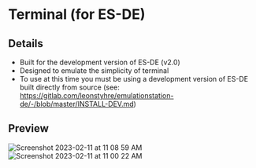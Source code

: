 # Terminal (for ES-DE)

## Details

- Built for the development version of ES-DE (v2.0)
- Designed to emulate the simplicity of terminal
- To use at this time you must be using a development version of ES-DE built directly from source (see: https://gitlab.com/leonstyhre/emulationstation-de/-/blob/master/INSTALL-DEV.md)

## Preview
 
![Screenshot 2023-02-11 at 11 08 59 AM](https://user-images.githubusercontent.com/1454947/218268468-4cd4b328-c18a-40eb-8530-2bb667b2773d.png)
![Screenshot 2023-02-11 at 11 00 22 AM](https://user-images.githubusercontent.com/1454947/218268427-ab5f26ac-4370-4d17-8fea-b1b057f6b66f.png)
